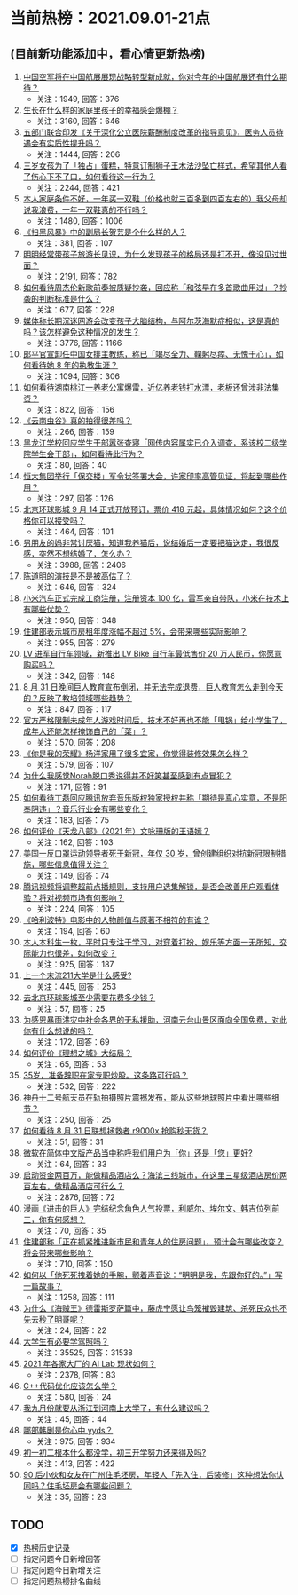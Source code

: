 # 当前热榜：2021.09.01-21点
## (目前新功能添加中，看心情更新热榜)
1. [中国空军将在中国航展展现战略转型新成就，你对今年的中国航展还有什么期待？](https://www.zhihu.com/question/483849511)
    * 关注：1949, 回答：376
2. [生长在什么样的家庭里孩子的幸福感会爆棚？](https://www.zhihu.com/question/482390143)
    * 关注：3160, 回答：646
3. [五部门联合印发《关于深化公立医院薪酬制度改革的指导意见》，医务人员待遇会有实质性提升吗？](https://www.zhihu.com/question/483476353)
    * 关注：1444, 回答：206
4. [三岁女孩为了「独占」蛋糕，特意订制狮子王木法沙坠亡样式，希望其他人看了伤心下不了口，如何看待这一行为？](https://www.zhihu.com/question/483206112)
    * 关注：2244, 回答：421
5. [本人家庭条件不好，一年买一双鞋（价格也就三百多到四百左右的）我父母却说我浪费，一年一双鞋真的不行吗？](https://www.zhihu.com/question/483025675)
    * 关注：1480, 回答：1006
6. [《扫黑风暴》中的副局长贺芸是个什么样的人？](https://www.zhihu.com/question/483620936)
    * 关注：381, 回答：107
7. [明明经常带孩子旅游长见识，为什么发现孩子的格局还是打不开，像没见过世面？](https://www.zhihu.com/question/483556212)
    * 关注：2191, 回答：782
8. [如何看待周杰伦新歌前奏被质疑抄袭，回应称「和弦早在多首歌曲用过」？抄袭的判断标准是什么？](https://www.zhihu.com/question/483922886)
    * 关注：677, 回答：228
9. [媒体称长期沉迷网游会改变孩子大脑结构，与阿尔茨海默症相似，这是真的吗？该怎样避免这种情况的发生？](https://www.zhihu.com/question/483841874)
    * 关注：3776, 回答：1166
10. [郎平官宣卸任中国女排主教练，称已「竭尽全力、鞠躬尽瘁、无愧于心」，如何看待她 8 年的执教生涯？](https://www.zhihu.com/question/483955202)
    * 关注：1094, 回答：306
11. [如何看待湖南桃江一养老公寓爆雷，近亿养老钱打水漂，老板还曾涉非法集资？](https://www.zhihu.com/question/483469435)
    * 关注：822, 回答：156
12. [《云南虫谷》真的拍得很差吗？](https://www.zhihu.com/question/483670160)
    * 关注：266, 回答：159
13. [黑龙江学校回应学生干部嚣张查寝「网传内容属实已介入调查，系该校二级学院学生会干部」，如何看待此行为？](https://www.zhihu.com/question/483938107)
    * 关注：80, 回答：40
14. [恒大集团举行「保交楼」军令状签署大会，许家印率高管见证，将起到哪些作用？](https://www.zhihu.com/question/484010228)
    * 关注：297, 回答：126
15. [北京环球影城 9 月 14 正式开放预订，票价 418 元起，具体情况如何？这个价格你可以接受吗？](https://www.zhihu.com/question/484034122)
    * 关注：464, 回答：101
16. [男朋友的妈非常讨厌猫，知道我养猫后，说结婚后一定要把猫送走，我很反感，突然不想结婚了，怎么办？](https://www.zhihu.com/question/458232041)
    * 关注：3988, 回答：2406
17. [陈道明的演技是不是被高估了？](https://www.zhihu.com/question/50036179)
    * 关注：646, 回答：324
18. [小米汽车正式完成工商注册，注册资本 100 亿，雷军亲自带队，小米在技术上有哪些优势？](https://www.zhihu.com/question/483917736)
    * 关注：950, 回答：348
19. [住建部表示城市房租年度涨幅不超过 5%，会带来哪些实际影响？](https://www.zhihu.com/question/483782805)
    * 关注：955, 回答：279
20. [LV 进军自行车领域，新推出 LV Bike 自行车最低售价 20 万人民币，你愿意购买吗？](https://www.zhihu.com/question/483560509)
    * 关注：342, 回答：148
21. [8 月 31 日晚间巨人教育宣布倒闭，并无法完成退费，巨人教育怎么走到今天的？反映了教培领域哪些趋势？](https://www.zhihu.com/question/483864512)
    * 关注：847, 回答：117
22. [官方严格限制未成年人游戏时间后，技术不好再也不能「甩锅」给小学生了，成年人还能怎样掩饰自己的「菜」？](https://www.zhihu.com/question/483569146)
    * 关注：570, 回答：208
23. [《你是我的荣耀》杨洋家用了很多宜家，你觉得装修效果怎么样？](https://www.zhihu.com/question/480459440)
    * 关注：579, 回答：107
24. [为什么我感觉Norah脱口秀说得并不好笑甚至感到有点冒犯？](https://www.zhihu.com/question/479943847)
    * 关注：171, 回答：91
25. [如何看待丁磊回应腾讯放弃音乐版权独家授权并称「期待是真心实意，不是阳奉阴违」？音乐行业会有哪些变化？](https://www.zhihu.com/question/483928918)
    * 关注：183, 回答：75
26. [如何评价《天龙八部》（2021 年）文咏珊版的王语嫣？](https://www.zhihu.com/question/479769671)
    * 关注：162, 回答：103
27. [美国一反口罩运动领导者死于新冠，年仅 30 岁，曾创建组织对抗新冠限制措施，哪些信息值得关注？](https://www.zhihu.com/question/483701402)
    * 关注：149, 回答：74
28. [腾讯视频将调整超前点播规则，支持用户选集解锁，是否会改善用户观看体验？将对视频市场有何影响？](https://www.zhihu.com/question/484011754)
    * 关注：224, 回答：105
29. [《哈利波特》电影中的人物颜值与原著不相符的有谁？](https://www.zhihu.com/question/482323217)
    * 关注：194, 回答：60
30. [本人本科生一枚，平时只专注于学习，对穿着打扮、娱乐等方面一无所知，交际能力也很差，如何改变？](https://www.zhihu.com/question/483417203)
    * 关注：925, 回答：187
31. [上一个末流211大学是什么感受?](https://www.zhihu.com/question/347061445)
    * 关注：445, 回答：253
32. [去北京环球影城至少需要花费多少钱？](https://www.zhihu.com/question/482297467)
    * 关注：57, 回答：25
33. [为感恩暴雨洪灾中社会各界的无私援助，河南云台山景区面向全国免费，对此你有什么想说的吗？](https://www.zhihu.com/question/482862607)
    * 关注：172, 回答：69
34. [如何评价《理想之城》大结局？](https://www.zhihu.com/question/483759238)
    * 关注：65, 回答：53
35. [35岁，准备辞职在家专职炒股。这条路可行吗？](https://www.zhihu.com/question/471712969)
    * 关注：532, 回答：222
36. [神舟十二号航天员在轨拍摄照片震撼发布，能从这些地球照片中看出哪些细节？](https://www.zhihu.com/question/483759809)
    * 关注：250, 回答：25
37. [如何看待 8 月 31 日联想拯救者 r9000x 抢购秒无货？](https://www.zhihu.com/question/483636753)
    * 关注：51, 回答：31
38. [微软在简体中文版产品当中称呼我们用户为「你」还是「您」更好?](https://www.zhihu.com/question/481701755)
    * 关注：64, 回答：33
39. [启动资金两百万，能做精品酒店么？海滨三线城市，在这里三星级酒店房价两百左右，做精品酒店可行么？](https://www.zhihu.com/question/35579693)
    * 关注：2876, 回答：72
40. [漫画《进击的巨人》完结纪念角色人气投票，利威尔、埃尔文、韩吉位列前三，你有何感想？](https://www.zhihu.com/question/483747868)
    * 关注：70, 回答：35
41. [住建部称「正在抓紧推进新市民和青年人的住房问题」，预计会有哪些改变？将会带来哪些影响？](https://www.zhihu.com/question/483778083)
    * 关注：710, 回答：150
42. [如何以「他死死拽着她的手腕，颤着声音说：“明明是我，先跟你好的。”」写一篇故事？](https://www.zhihu.com/question/475565646)
    * 关注：1258, 回答：111
43. [为什么《海贼王》德雷斯罗萨篇中，藤虎宁愿让鸟笼摧毁建筑、杀死民众也不先去秒了明哥呢？](https://www.zhihu.com/question/483649525)
    * 关注：24, 回答：22
44. [大学生有必要学驾照吗？](https://www.zhihu.com/question/323177845)
    * 关注：35525, 回答：31538
45. [2021 年各家大厂的 AI Lab 现状如何？](https://www.zhihu.com/question/476541860)
    * 关注：2378, 回答：83
46. [C++代码优化应该怎么学？](https://www.zhihu.com/question/265131281)
    * 关注：580, 回答：24
47. [我九月份就要从浙江到河南上大学了，有什么建议吗？](https://www.zhihu.com/question/478397898)
    * 关注：45, 回答：44
48. [哪部韩剧是你心中 yyds？](https://www.zhihu.com/question/478076125)
    * 关注：975, 回答：934
49. [初一初二根本什么都没学，初三开学努力还来得及吗?](https://www.zhihu.com/question/481711175)
    * 关注：413, 回答：422
50. [90 后小伙和女友在广州住毛坯房，年轻人「先入住，后装修」这种想法你认同吗？住毛坯房会有哪些问题？](https://www.zhihu.com/question/481926037)
    * 关注：35, 回答：23
## TODO
* [x] [热榜历史记录](hot_history/AllHot.md)
* [ ] 指定问题今日新增回答
* [ ] 指定问题今日新增关注
* [ ] 指定问题热榜排名曲线
